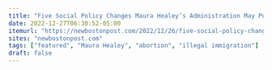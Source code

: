 ```yaml
---
title: "Five Social Policy Changes Maura Healey’s Administration May Pursue"
date: 2022-12-27T06:30:52-05:00
itemurl: "https://newbostonpost.com/2022/12/26/five-social-policy-changes-maura-healeys-administration-may-pursue/"
sites: "newbostonpost.com"
tags: ["featured", "Maura Healey", "abortion", "illegal immigration"]
draft: false
---
```


